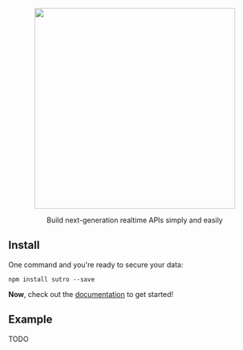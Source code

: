 <p align='center'>
  <img src='https://cloud.githubusercontent.com/assets/425716/12668376/cc4011ca-c60a-11e5-89f6-0759db74079b.png' width='400'/>
  <p align='center'>Build next-generation realtime APIs simply and easily</p>
</p>

## Install

One command and you're ready to secure your data:

```
npm install sutro --save
```

**Now**, check out the [documentation](http://shasta.tools/sutro/docs) to get started!

## Example

TODO
